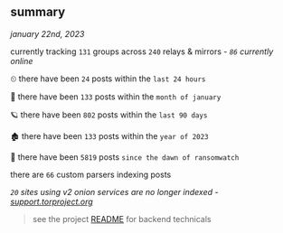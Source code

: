 
## summary
_january 22nd, 2023_

currently tracking `131` groups across `240` relays & mirrors - _`86` currently online_

⏲ there have been `24` posts within the `last 24 hours`

🦈 there have been `133` posts within the `month of january`

🪐 there have been `802` posts within the `last 90 days`

🏚 there have been `133` posts within the `year of 2023`

🦕 there have been `5819` posts `since the dawn of ransomwatch`

there are `66` custom parsers indexing posts

_`20` sites using v2 onion services are no longer indexed - [support.torproject.org](https://support.torproject.org/onionservices/v2-deprecation/)_

> see the project [README](https://github.com/joshhighet/ransomwatch#ransomwatch--) for backend technicals
